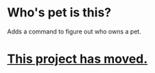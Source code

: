 # Who's pet is this?

Adds a command to figure out who owns a pet.

# [This project has moved.](https://github.com/marcus8448/FabricMods)
